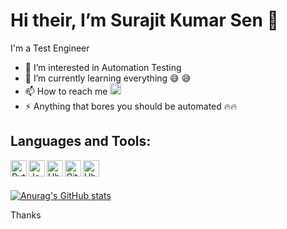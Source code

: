 # Hi their, I’m Surajit Kumar Sen 👋 

I'm a Test Engineer

- 👀 I’m interested in Automation Testing
- 🌱 I’m currently learning everything :sweat_smile: :sweat_smile:
- 📫 How to reach me <a href="mailto:surajitsen.iter2011@gmail.com"><img alt="gmail-icon" width="18px" src="https://image.flaticon.com/icons/png/512/281/281769.png"/> </a>
- ⚡ Anything that bores you should be automated 🔥🔥

## Languages and Tools:
<img align="left" alt="Python Code" width="26px" src="https://icons.iconarchive.com/icons/cornmanthe3rd/plex/128/Other-python-icon.png" />
<img align="left" alt="Java Code" width="26px" src="https://icons.iconarchive.com/icons/dakirby309/simply-styled/128/Java-icon.png" />
<img align="left" alt="Ubuntu Code" width="26px" src="https://selenium.dev/images/selenium_logo_square_green.png" />
<img align="left" alt="Github Code" width="26px" src="https://icons.iconarchive.com/icons/papirus-team/papirus-apps/128/github-icon.png" />
<img align="left" alt="Ubuntu Code" width="26px" src="https://icons.iconarchive.com/icons/martz90/circle/128/ubuntu-icon.png" />

<br />
<br />

[![Anurag's GitHub stats](https://github-readme-stats.vercel.app/api?username=SurajitKSen)](https://github.com/anuraghazra/github-readme-stats)


Thanks
